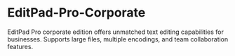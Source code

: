 # EditPad-Pro-Corporate
EditPad Pro corporate edition offers unmatched text editing capabilities for businesses. Supports large files, multiple encodings, and team collaboration features.

